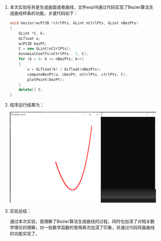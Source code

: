 1. 本次实验任务是生成曲面或者曲线，文件exp14通过代码实现了Bezier算法生成曲线样条的功能，关键代码如下：

   ```C++
   void bezier(wcPt3D *ctrlPts, GLint nCtrlPts, GLint nBezPts)
   {
       GLint *C, k;
       GLfloat u;
       wcPt3D bezPt;
       C = new GLint[nCtrlPts];
       binomialCoeffs(nCtrlPts - 1, C);
       for (k = 0; k <= nBezPts; k++)
       {
           u = GLfloat(k) / GLfloat(nBezPts);
           computeBezPt(u, &bezPt, nCtrlPts, ctrlPts, C);
           plotPoint(bezPt);
       }
       delete[] C;
   }
   ```

2. 程序运行结果为：

   ![image-20220615113537173](READEME.assets/image-20220615113537173.png)

3. 实验总结：

   通过本次实验，我理解了Bezier算法生成曲线的过程，同时也加深了对相关数学理论的理解，对一些数学函数的使用再次加深了印象，并通过代码将画曲线的功能实现了，